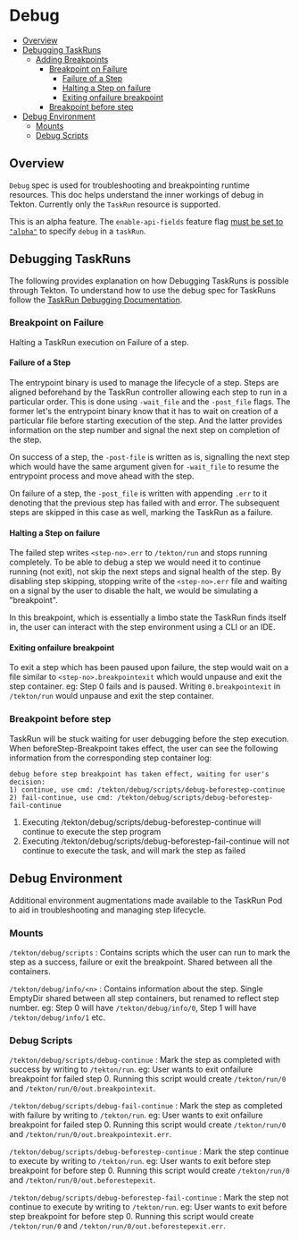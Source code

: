 <!--
---
linkTitle: "Debug"
weight: 108
---
-->

# Debug

- [Overview](#overview)
- [Debugging TaskRuns](#debugging-taskruns)
  - [Adding Breakpoints](#adding-breakpoints)
    - [Breakpoint on Failure](#breakpoint-on-failure)
      - [Failure of a Step](#failure-of-a-step)
      - [Halting a Step on failure](#halting-a-step-on-failure)
      - [Exiting onfailure breakpoint](#exiting-onfailure-breakpoint)
    - [Breakpoint before step](#breakpoint-before-step)
- [Debug Environment](#debug-environment)
  - [Mounts](#mounts)
  - [Debug Scripts](#debug-scripts)


## Overview

`Debug` spec is used for troubleshooting and breakpointing runtime resources. This doc helps understand the inner 
workings of debug in Tekton. Currently only the `TaskRun` resource is supported. 

This is an alpha feature. The `enable-api-fields` feature flag [must be set to `"alpha"`](./install.md)
to specify `debug` in a `taskRun`.

## Debugging TaskRuns

The following provides explanation on how Debugging TaskRuns is possible through Tekton. To understand how to use 
the debug spec for TaskRuns follow the [TaskRun Debugging Documentation](taskruns.md#debugging-a-taskrun).

### Breakpoint on Failure

Halting a TaskRun execution on Failure of a step.

#### Failure of a Step

The entrypoint binary is used to manage the lifecycle of a step. Steps are aligned beforehand by the TaskRun controller
allowing each step to run in a particular order. This is done using `-wait_file` and the `-post_file` flags. The former 
let's the entrypoint binary know that it has to wait on creation of a particular file before starting execution of the step.
And the latter provides information on the step number and signal the next step on completion of the step.

On success of a step, the `-post-file` is written as is, signalling the next step which would have the same argument given
for `-wait_file` to resume the entrypoint process and move ahead with the step. 

On failure of a step, the `-post_file` is written with appending `.err` to it denoting that the previous step has failed with
and error. The subsequent steps are skipped in this case as well, marking the TaskRun as a failure.

#### Halting a Step on failure

The failed step writes `<step-no>.err` to `/tekton/run` and stops running completely. To be able to debug a step we would
need it to continue running (not exit), not skip the next steps and signal health of the step. By disabling step skipping, 
stopping write of the `<step-no>.err` file and waiting on a signal by the user to disable the halt, we would be simulating a 
"breakpoint".

In this breakpoint, which is essentially a limbo state the TaskRun finds itself in, the user can interact with the step 
environment using a CLI or an IDE. 

#### Exiting onfailure breakpoint

To exit a step which has been paused upon failure, the step would wait on a file similar to `<step-no>.breakpointexit` which 
would unpause and exit the step container. eg: Step 0 fails and is paused. Writing `0.breakpointexit` in `/tekton/run`
would unpause and exit the step container.

### Breakpoint before step


TaskRun will be stuck waiting for user debugging before the step execution.
When beforeStep-Breakpoint takes effect, the user can see the following information
from the corresponding step container log:
```
debug before step breakpoint has taken effect, waiting for user's decision:
1) continue, use cmd: /tekton/debug/scripts/debug-beforestep-continue
2) fail-continue, use cmd: /tekton/debug/scripts/debug-beforestep-fail-continue
```
1. Executing /tekton/debug/scripts/debug-beforestep-continue will continue to execute the step program
2. Executing /tekton/debug/scripts/debug-beforestep-fail-continue will not continue to execute the task, and will mark the step as failed

## Debug Environment 

Additional environment augmentations made available to the TaskRun Pod to aid in troubleshooting and managing step lifecycle.

### Mounts

`/tekton/debug/scripts` : Contains scripts which the user can run to mark the step as a success, failure or exit the breakpoint.
Shared between all the containers.

`/tekton/debug/info/<n>` : Contains information about the step. Single EmptyDir shared between all step containers, but renamed 
to reflect step number. eg: Step 0 will have `/tekton/debug/info/0`, Step 1 will have `/tekton/debug/info/1` etc.

### Debug Scripts

`/tekton/debug/scripts/debug-continue` : Mark the step as completed with success by writing to `/tekton/run`. eg: User wants to exit
onfailure breakpoint for failed step 0. Running this script would create `/tekton/run/0` and `/tekton/run/0/out.breakpointexit`.

`/tekton/debug/scripts/debug-fail-continue` : Mark the step as completed with failure by writing to `/tekton/run`. eg: User wants to exit
onfailure breakpoint for failed step 0. Running this script would create `/tekton/run/0` and `/tekton/run/0/out.breakpointexit.err`.

`/tekton/debug/scripts/debug-beforestep-continue` : Mark the step continue to execute by writing to `/tekton/run`. eg: User wants to exit
before step breakpoint for before step 0. Running this script would create `/tekton/run/0` and `/tekton/run/0/out.beforestepexit`.

`/tekton/debug/scripts/debug-beforestep-fail-continue` : Mark the step not continue to execute by writing to `/tekton/run`. eg: User wants to exit
before step breakpoint for before step 0. Running this script would create `/tekton/run/0` and `/tekton/run/0/out.beforestepexit.err`.
